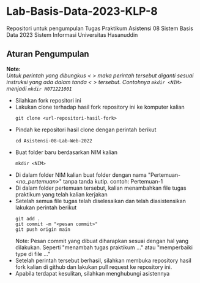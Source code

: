 # Lab-Basis-Data-2023-KLP-8
Repositori untuk pengumpulan Tugas Praktikum Asistensi 08 Sistem Basis Data 2023 Sistem Informasi Universitas Hasanuddin

## Aturan Pengumpulan
**Note:**  
_Untuk perintah yang dibungkus < > maka perintah tersebut diganti sesuai instruksi yang ada dalam tanda < > tersebut. Contohnya `mkdir <NIM>` menjadi `mkdir H071221001`_
- Silahkan fork repositori ini
- Lakukan clone terhadap hasil fork repository ini ke komputer kalian
  ```
  git clone <url-repositori-hasil-fork>
  ```
- Pindah ke repositori hasil clone dengan perintah berikut
  ```
  cd Asistensi-08-Lab-Web-2022
  ```
- Buat folder baru berdasarkan NIM kalian
  ```
  mkdir <NIM>
  ```
- Di dalam folder NIM kalian buat folder dengan nama "Pertemuan-<_no_pertemuan_>" tanpa tanda kutip. contoh: Pertemuan-1
- Di dalam folder pertemuan tersebut, kalian menambahkan file tugas praktikum yang telah kalian kerjakan
- Setelah semua file tugas telah diselesaikan dan telah diasistensikan lakukan perintah berikut
  ```
  git add .
  git commit -m "<pesan commit>"
  git push origin main
  ```
  Note:
  Pesan commit yang dibuat diharapkan sesuai dengan hal yang dilakukan. Seperti "menambah tugas praktikum ..." atau "memperbaiki type di file ..."
- Setelah perintah tersebut berhasil, silahkan membuka repository hasil fork kalian di github dan lakukan pull request ke repository ini. 
- Apabila terdapat kesulitan, silahkan menghubungi asistennya
